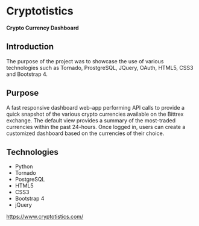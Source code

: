 # Cryptotistics
<strong>Crypto Currency Dashboard</strong>

Introduction
------------
The purpose of the project was to showcase the use of various technologies such as Tornado, ProstgreSQL, JQuery, OAuth, HTML5, CSS3 and Bootstrap 4.

Purpose
-------
A fast responsive dashboard web-app performing API calls to provide a quick snapshot of the various crypto currencies available on the Bittrex exchange. The default view provides a summary of the most-traded currencies within the past 24-hours. Once logged in, users can create a customized dashboard based on the currencies of their choice.

Technologies
------------
<ul>
<li>Python</li>
<li>Tornado</li>
<li>PostgreSQL</li>
<li>HTML5</li>
<li>CSS3</li>
<li>Bootstrap 4</li>
<li>jQuery</li>
</ul>


https://www.cryptotistics.com/
